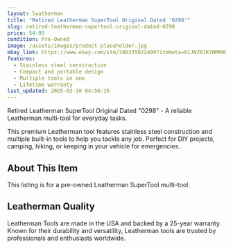 ```yaml
---
layout: leatherman
title: "Retired Leatherman SuperTool Original Dated '0298'"
slug: retired-leatherman-supertool-original-dated-0298
price: 54.95
condition: Pre-Owned
image: /assets/images/product-placeholder.jpg
ebay_link: https://www.ebay.com/itm/286335022409?itmmeta=01JNZ6JKYNMNHKBJ3Y8WC95FHC&hash=item42aae5b549:g:08sAAOSwlOlnsjuS&itmprp=enc%3AAQAKAAAAwFkggFvd1GGDu0w3yXCmi1cKQI7zFKvKMuhpDveJ6aQZgCKgpUOO%2BONwOk619wVeJb84tHKbLhM%2F9U9VLxkF2ibQJTGEyfsHio2pwJMrYFdQ8VSIh%2FJjkTPlxU2o1XJpB5Sw%2Bo85DWy8%2BTJF%2FVp25IbvLtee4KGlu9174k%2BGEwktkv0qeefWpvXaLdKrhBuMTaN%2B%2BorO11Bz0V%2BBbCMfW5ROWG4yi0xwim9ZlH6tvvHpHwEv8S8C2mFjdHEREKyIPg%3D%3D%7Ctkp%3ABk9SR7y_yuavZQ
features:
  - Stainless steel construction
  - Compact and portable design
  - Multiple tools in one
  - Lifetime warranty
last_updated: 2025-03-10 04:56:26
---
```


Retired Leatherman SuperTool Original Dated "0298" - A reliable Leatherman multi-tool for everyday tasks.

This premium Leatherman tool features stainless steel construction and multiple built-in tools to help you tackle any job. Perfect for DIY projects, camping, hiking, or keeping in your vehicle for emergencies.

## About This Item

This listing is for a pre-owned Leatherman SuperTool multi-tool.

## Leatherman Quality

Leatherman Tools are made in the USA and backed by a 25-year warranty. Known for their durability and versatility, Leatherman tools are trusted by professionals and enthusiasts worldwide.


